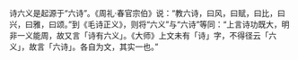 诗六义是起源于“六诗”。《周礼·春官宗伯》说：“教六诗，曰风，曰赋，曰比，曰兴，曰雅，曰颂。”到《毛诗正义》，则将“六义”与“六诗”等同：“上言诗功既大，明非一义能周，故又言「诗有六义」。《大师》上文未有「诗」字，不得径云「六义」，故言「六诗」。各自为文，其实一也。”